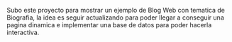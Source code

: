 Subo este proyecto para mostrar un ejemplo de Blog Web con tematica de Biografia, la idea es seguir actualizando para poder llegar a conseguir una pagina dinamica e implementar una base de datos para poder hacerla interactiva. 
